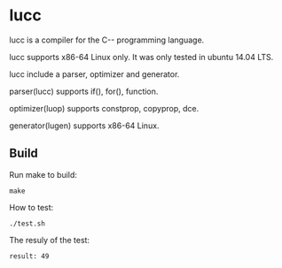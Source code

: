 lucc
==============

lucc is a compiler for the C-- programming language.

lucc supports x86-64 Linux only. It was only tested in ubuntu 14.04 LTS.

lucc include a parser, optimizer and generator.

parser(lucc) supports if(), for(), function.

optimizer(luop) supports constprop, copyprop, dce.

generator(lugen) supports x86-64 Linux.


Build
-----

Run make to build:

    make

How to test:

    ./test.sh

The resuly of the test:

    result: 49





